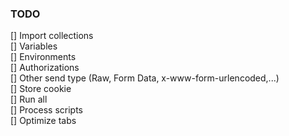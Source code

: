 ### TODO
[] Import collections  
[] Variables  
[] Environments  
[] Authorizations  
[] Other send type (Raw, Form Data, x-www-form-urlencoded,...)  
[] Store cookie  
[] Run all  
[] Process scripts  
[] Optimize tabs  

